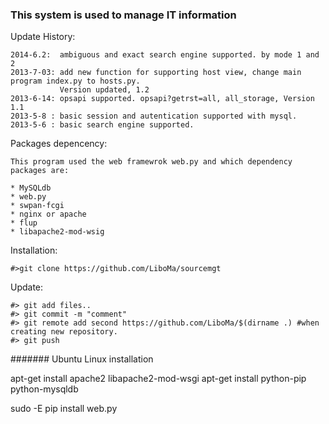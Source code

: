 ### This system is used to manage IT information ###

Update History:

    2014-6.2:  ambiguous and exact search engine supported. by mode 1 and 2
    2013-7-03: add new function for supporting host view, change main program index.py to hosts.py.
               Version updated, 1.2
    2013-6-14: opsapi supported. opsapi?getrst=all, all_storage, Version 1.1
    2013-5-8 : basic session and autentication supported with mysql.
    2013-5-6 : basic search engine supported.

Packages depencency:

    This program used the web framewrok web.py and which dependency packages are:

    * MySQLdb
    * web.py
    * swpan-fcgi
    * nginx or apache
    * flup
    * libapache2-mod-wsig


Installation:
    
    #>git clone https://github.com/LiboMa/sourcemgt

Update:

    #> git add files..
    #> git commit -m "comment"
    #> git remote add second https://github.com/LiboMa/$(dirname .) #when creating new repository.
    #> git push

####### Ubuntu Linux installation

apt-get install apache2 libapache2-mod-wsgi 
apt-get install python-pip python-mysqldb

sudo -E pip install web.py


